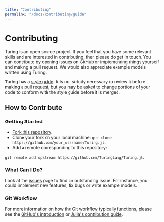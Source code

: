```yaml
---
title: "Contributing"
permalink: "/docs/contributing/guide"
---
```



# Contributing

Turing is an open source project. If you feel that you have some relevant skills and are interested in contributing, then please do get in touch. You can contribute by opening issues on GitHub or implementing things yourself and making a pull request. We would also appreciate example models written using Turing.

Turing has a [style guide](%7B%7Bsite.baseurl%7D%7D/docs/contributing/style-guide). It is not strictly necessary to review it before making a pull request, but you may be asked to change portions of your code to conform with the style guide before it is merged.

## How to Contribute

### Getting Started

  - [Fork this repository](https://github.com/TuringLang/Turing.jl#fork-destination-box).
  - Clone your fork on your local machine: `git clone https://github.com/your_username/Turing.jl`.
  - Add a remote corresponding to this repository:

`git remote add upstream https://github.com/TuringLang/Turing.jl`.

### What Can I Do?

Look at the [issues](https://github.com/TuringLang/Turing.jl/issues) page to find an outstanding issue. For instance, you could implement new features, fix bugs or write example models.

### Git Workflow

For more information on how the Git workflow typically functions, please see the [GitHub's introduction](https://guides.github.com/introduction/flow/) or [Julia's contribution guide](https://github.com/JuliaLang/julia/blob/master/CONTRIBUTING.md).
